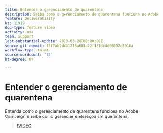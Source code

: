 ```yaml
---
title: Entender o gerenciamento de quarentena
description: Saiba como o gerenciamento de quarentena funciona no Adobe Campaign e como gerenciar endereços em quarentena.
feature: Deliverability
kt: 11919
doc-type: feature video
activity: use
team: Support
last-substantial-update: 2023-03-28T00:00:00Z
source-git-commit: 13f7ab2dd41216a603a22f181dc4d06302c5918a
workflow-type: tm+mt
source-wordcount: '36'
ht-degree: 0%

---
```



# Entender o gerenciamento de quarentena

Entenda como o gerenciamento de quarentena funciona no Adobe Campaign e saiba como gerenciar endereços em quarentena.

>[!VIDEO](https://video.tv.adobe.com/v/3415818?quality=12&learn=on)
